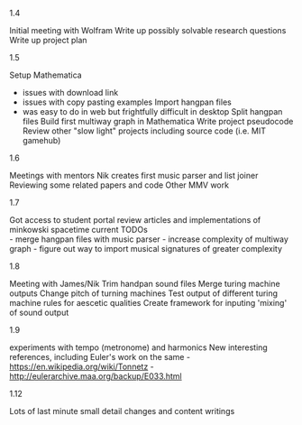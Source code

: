 1.4

Initial meeting with Wolfram
Write up possibly solvable research questions
Write up project plan

1.5

Setup Mathematica
- issues with download link
- issues with copy pasting examples
Import hangpan files
- was easy to do in web but frightfully difficult in desktop
Split hangpan files
Build first multiway graph in Mathematica
Write project pseudocode
Review other "slow light" projects including source code (i.e. MIT gamehub)

1.6

Meetings with mentors
Nik creates first music parser and list joiner
Reviewing some related papers and code
Other MMV work

1.7

Got access to student portal
review articles and implementations of minkowski spacetime
current TODOs   
    - merge hangpan files with music parser
    - increase complexity of multiway graph
    - figure out way to import musical signatures of greater complexity


1.8

Meeting with James/Nik
Trim handpan sound files
Merge turing machine outputs
Change pitch of turning machines
Test output of different turing machine rules for aescetic qualities
Create framework for inputing 'mixing' of sound output

1.9

experiments with tempo (metronome) and harmonics
New interesting references, including Euler's work on the same
-https://en.wikipedia.org/wiki/Tonnetz
-http://eulerarchive.maa.org/backup/E033.html

1.12

Lots of last minute small detail changes and content writings